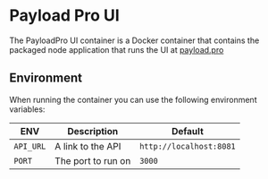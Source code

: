 # Payload Pro UI

The PayloadPro UI container is a Docker container that contains the packaged node application that runs the UI at [payload.pro](https://payload.pro)

## Environment

When running the container you can use the following environment variables:

| ENV       | Description        | Default
| --------- | ------------------ | -------
| `API_URL` | A link to the API  | `http://localhost:8081`
| `PORT`    | The port to run on | `3000`
